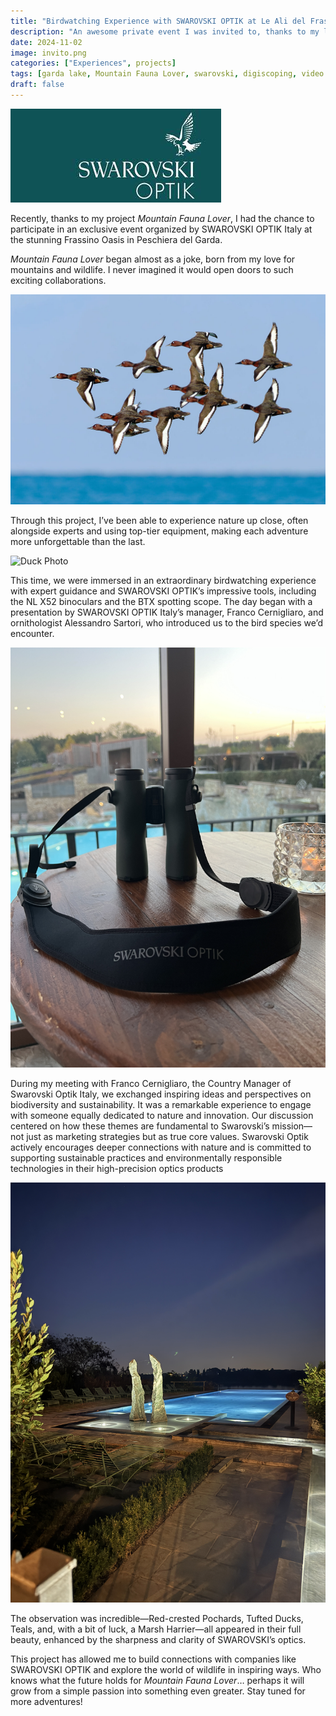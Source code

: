 ```yaml
---
title: "Birdwatching Experience with SWAROVSKI OPTIK at Le Ali del Frassino Residence (Lake Frassino)"
description: "An awesome private event I was invited to, thanks to my long-standing collaboration with SWAROVSKI OPTIK through the Mountain Fauna Lover project."
date: 2024-11-02
image: invito.png
categories: ["Experiences", projects]
tags: [garda lake, Mountain Fauna Lover, swarovski, digiscoping, video making]
draft: false
---
```

![Logo Swarovski Optik](swarovski.jpeg)

Recently, thanks to my project *Mountain Fauna Lover*, I had the chance to participate in an exclusive event organized by SWAROVSKI OPTIK Italy at the stunning Frassino Oasis in Peschiera del Garda. 

*Mountain Fauna Lover* began almost as a joke, born from my love for mountains and wildlife. I never imagined it would open doors to such exciting collaborations. 

![Bird Migration](migrazione.jpg)

Through this project, I’ve been able to experience nature up close, often alongside experts and using top-tier equipment, making each adventure more unforgettable than the last.

![Duck Photo](papera.jpg)

This time, we were immersed in an extraordinary birdwatching experience with expert guidance and SWAROVSKI OPTIK’s impressive tools, including the NL X52 binoculars and the BTX spotting scope. The day began with a presentation by SWAROVSKI OPTIK Italy’s manager, Franco Cernigliaro, and ornithologist Alessandro Sartori, who introduced us to the bird species we’d encounter.

![New Swarovski Optik NL-Pures Series](binocolo.JPG)

During my meeting with Franco Cernigliaro, the Country Manager of Swarovski Optik Italy, we exchanged inspiring ideas and perspectives on biodiversity and sustainability. It was a remarkable experience to engage with someone equally dedicated to nature and innovation. Our discussion centered on how these themes are fundamental to Swarovski’s mission—not just as marketing strategies but as true core values. 
Swarovski Optik actively encourages deeper connections with nature and is committed to supporting sustainable practices and environmentally responsible technologies in their high-precision optics products

![Ali del Frassino Hotel's Pool](pool.JPG)

The observation was incredible—Red-crested Pochards, Tufted Ducks, Teals, and, with a bit of luck, a Marsh Harrier—all appeared in their full beauty, enhanced by the sharpness and clarity of SWAROVSKI’s optics.

This project has allowed me to build connections with companies like SWAROVSKI OPTIK and explore the world of wildlife in inspiring ways. Who knows what the future holds for *Mountain Fauna Lover*… perhaps it will grow from a simple passion into something even greater. Stay tuned for more adventures!